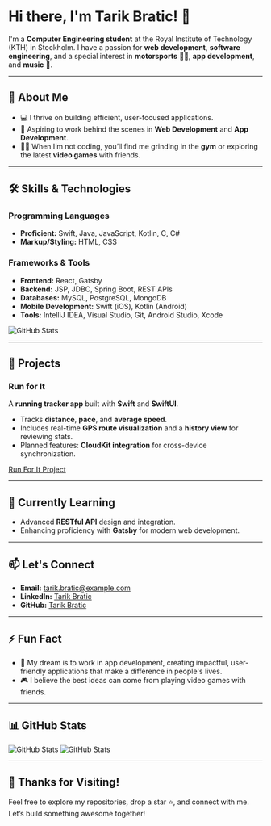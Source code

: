 # Hi there, I'm Tarik Bratic! 👋  
I'm a **Computer Engineering student** at the Royal Institute of Technology (KTH) in Stockholm. I have a passion for **web development**, **software engineering**, and a special interest in **motorsports** 🚗💨, **app development**, and **music** 🎵.  

---

## 🚀 About Me  
- 💻 I thrive on building efficient, user-focused applications.  
- 🎯 Aspiring to work behind the scenes in **Web Development** and **App Development**.  
- 🏋️‍♂️ When I’m not coding, you’ll find me grinding in the **gym** or exploring the latest **video games** with friends.  

---

## 🛠 Skills & Technologies  

### **Programming Languages**  
- **Proficient:** Swift, Java, JavaScript, Kotlin, C, C#  
- **Markup/Styling:** HTML, CSS  

### **Frameworks & Tools**  
- **Frontend:** React, Gatsby  
- **Backend:** JSP, JDBC, Spring Boot, REST APIs  
- **Databases:** MySQL, PostgreSQL, MongoDB  
- **Mobile Development:** Swift (iOS), Kotlin (Android)  
- **Tools:** IntelliJ IDEA, Visual Studio, Git, Android Studio, Xcode

![GitHub Stats](https://github-readme-stats.vercel.app/api/top-langs/?username=tarik-bratic&theme=tokyonight&show_icons=true&hide_border=true&layout=compact)

---

## 🔭 Projects  

### **Run for It**  
A **running tracker app** built with **Swift** and **SwiftUI**.  
- Tracks **distance**, **pace**, and **average speed**.  
- Includes real-time **GPS route visualization** and a **history view** for reviewing stats.  
- Planned features: **CloudKit integration** for cross-device synchronization.

[Run For It Project](https://github.com/tarik-bratic/RunforIt.git) 

---

## 🌱 Currently Learning  
- Advanced **RESTful API** design and integration.  
- Enhancing proficiency with **Gatsby** for modern web development.  

---

## 📫 Let's Connect  
- **Email:** [tarik.bratic@example.com](mailto:tarik.bratic@example.com)  
- **LinkedIn:** [Tarik Bratic](https://linkedin.com/in/yourprofile)  
- **GitHub:** [Tarik Bratic](https://github.com/yourusername)  

---

## ⚡ Fun Fact  
- 📱 My dream is to work in app development, creating impactful, user-friendly applications that make a difference in people's lives. 
- 🎮 I believe the best ideas can come from playing video games with friends.  

---

## 📊 GitHub Stats  

![GitHub Stats](https://github-readme-stats.vercel.app/api?username=tarik-bratic&theme=tokyonight&show_icons=true&hide_border=true&count_private=true) 
![GitHub Stats](https://github-readme-streak-stats.herokuapp.com/?user=tarik-bratic&theme=tokyonight&hide_border=true)

---

## 🙏 Thanks for Visiting!  
Feel free to explore my repositories, drop a star ⭐, and connect with me. Let’s build something awesome together!  
